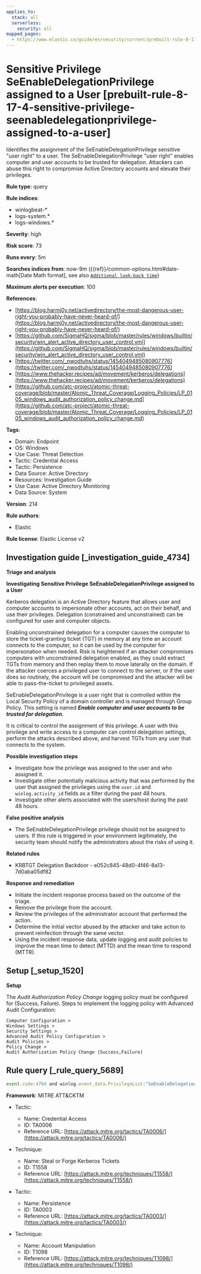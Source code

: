 ```yaml
---
applies_to:
  stack: all
  serverless:
    security: all
mapped_pages:
  - https://www.elastic.co/guide/en/security/current/prebuilt-rule-8-17-4-sensitive-privilege-seenabledelegationprivilege-assigned-to-a-user.html
---
```


# Sensitive Privilege SeEnableDelegationPrivilege assigned to a User [prebuilt-rule-8-17-4-sensitive-privilege-seenabledelegationprivilege-assigned-to-a-user]

Identifies the assignment of the SeEnableDelegationPrivilege sensitive "user right" to a user. The SeEnableDelegationPrivilege "user right" enables computer and user accounts to be trusted for delegation. Attackers can abuse this right to compromise Active Directory accounts and elevate their privileges.

**Rule type**: query

**Rule indices**:

* winlogbeat-*
* logs-system.*
* logs-windows.*

**Severity**: high

**Risk score**: 73

**Runs every**: 5m

**Searches indices from**: now-9m ({{ref}}/common-options.html#date-math[Date Math format], see also [`Additional look-back time`](docs-content://solutions/security/detect-and-alert/create-detection-rule.md#rule-schedule))

**Maximum alerts per execution**: 100

**References**:

* [https://blog.harmj0y.net/activedirectory/the-most-dangerous-user-right-you-probably-have-never-heard-of/](https://blog.harmj0y.net/activedirectory/the-most-dangerous-user-right-you-probably-have-never-heard-of/)
* [https://github.com/SigmaHQ/sigma/blob/master/rules/windows/builtin/security/win_alert_active_directory_user_control.yml](https://github.com/SigmaHQ/sigma/blob/master/rules/windows/builtin/security/win_alert_active_directory_user_control.yml)
* [https://twitter.com/_nwodtuhs/status/1454049485080907776](https://twitter.com/_nwodtuhs/status/1454049485080907776)
* [https://www.thehacker.recipes/ad/movement/kerberos/delegations](https://www.thehacker.recipes/ad/movement/kerberos/delegations)
* [https://github.com/atc-project/atomic-threat-coverage/blob/master/Atomic_Threat_Coverage/Logging_Policies/LP_0105_windows_audit_authorization_policy_change.md](https://github.com/atc-project/atomic-threat-coverage/blob/master/Atomic_Threat_Coverage/Logging_Policies/LP_0105_windows_audit_authorization_policy_change.md)

**Tags**:

* Domain: Endpoint
* OS: Windows
* Use Case: Threat Detection
* Tactic: Credential Access
* Tactic: Persistence
* Data Source: Active Directory
* Resources: Investigation Guide
* Use Case: Active Directory Monitoring
* Data Source: System

**Version**: 214

**Rule authors**:

* Elastic

**Rule license**: Elastic License v2

## Investigation guide [_investigation_guide_4734]

**Triage and analysis**

**Investigating Sensitive Privilege SeEnableDelegationPrivilege assigned to a User**

Kerberos delegation is an Active Directory feature that allows user and computer accounts to impersonate other accounts, act on their behalf, and use their privileges. Delegation (constrained and unconstrained) can be configured for user and computer objects.

Enabling unconstrained delegation for a computer causes the computer to store the ticket-granting ticket (TGT) in memory at any time an account connects to the computer, so it can be used by the computer for impersonation when needed. Risk is heightened if an attacker compromises computers with unconstrained delegation enabled, as they could extract TGTs from memory and then replay them to move laterally on the domain. If the attacker coerces a privileged user to connect to the server, or if the user does so routinely, the account will be compromised and the attacker will be able to pass-the-ticket to privileged assets.

SeEnableDelegationPrivilege is a user right that is controlled within the Local Security Policy of a domain controller and is managed through Group Policy. This setting is named ***Enable computer and user accounts to be trusted for delegation***.

It is critical to control the assignment of this privilege. A user with this privilege and write access to a computer can control delegation settings, perform the attacks described above, and harvest TGTs from any user that connects to the system.

**Possible investigation steps**

* Investigate how the privilege was assigned to the user and who assigned it.
* Investigate other potentially malicious activity that was performed by the user that assigned the privileges using the `user.id` and `winlog.activity_id` fields as a filter during the past 48 hours.
* Investigate other alerts associated with the users/host during the past 48 hours.

**False positive analysis**

* The SeEnableDelegationPrivilege privilege should not be assigned to users. If this rule is triggered in your environment legitimately, the security team should notify the administrators about the risks of using it.

**Related rules**

* KRBTGT Delegation Backdoor - e052c845-48d0-4f46-8a13-7d0aba05df82

**Response and remediation**

* Initiate the incident response process based on the outcome of the triage.
* Remove the privilege from the account.
* Review the privileges of the administrator account that performed the action.
* Determine the initial vector abused by the attacker and take action to prevent reinfection through the same vector.
* Using the incident response data, update logging and audit policies to improve the mean time to detect (MTTD) and the mean time to respond (MTTR).


## Setup [_setup_1520]

**Setup**

The *Audit Authorization Policy Change* logging policy must be configured for (Success, Failure). Steps to implement the logging policy with Advanced Audit Configuration:

```
Computer Configuration >
Windows Settings >
Security Settings >
Advanced Audit Policy Configuration >
Audit Policies >
Policy Change >
Audit Authorization Policy Change (Success,Failure)
```


## Rule query [_rule_query_5689]

```js
event.code:4704 and winlog.event_data.PrivilegeList:"SeEnableDelegationPrivilege"
```

**Framework**: MITRE ATT&CKTM

* Tactic:

    * Name: Credential Access
    * ID: TA0006
    * Reference URL: [https://attack.mitre.org/tactics/TA0006/](https://attack.mitre.org/tactics/TA0006/)

* Technique:

    * Name: Steal or Forge Kerberos Tickets
    * ID: T1558
    * Reference URL: [https://attack.mitre.org/techniques/T1558/](https://attack.mitre.org/techniques/T1558/)

* Tactic:

    * Name: Persistence
    * ID: TA0003
    * Reference URL: [https://attack.mitre.org/tactics/TA0003/](https://attack.mitre.org/tactics/TA0003/)

* Technique:

    * Name: Account Manipulation
    * ID: T1098
    * Reference URL: [https://attack.mitre.org/techniques/T1098/](https://attack.mitre.org/techniques/T1098/)



